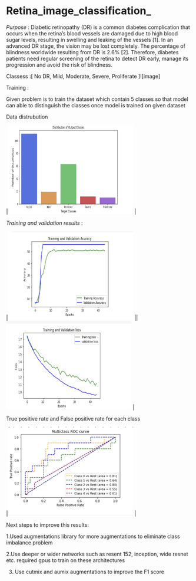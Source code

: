 # Retina_image_classification_

_Purpose_ :
      Diabetic retinopathy (DR) is a common diabetes complication that occurs when the retina’s blood vessels are damaged due to high blood sugar levels, resulting in swelling and leaking of the vessels [1]. In an advanced DR stage, the vision may be lost completely. The percentage of blindness worldwide resulting from DR is 2.6% [2]. Therefore, diabetes patients need regular screening of the retina to detect DR early, manage its progression and avoid the risk of blindness. 
 
 Classess :[ No DR,    Mild,   Moderate, Severe,  Proliferate  ]![image]

Training :

  Given problem is to train the dataset which contain 5 classes so that model can able to distinguish the classes once model is trained on given dataset 


Data distrubution 

|<img src="./assets/sample1.jpg" width="340" height="240"/> |


_Training and validation results_ :


|<img src="./assets/sample2.jpg" width="340" height="240"/> ||<img src="./assets/sample3.jpg" width="340" height="240"/> |



True positive rate and False positive rate for each class 

|<img src="./assets/sample4.jpg" width="340" height="240"/> |

Next steps to improve this results:

1.Used augmentations library for more augmentations to eliminate class imbalance problem 

2.Use deeper or wider networks such as resent 152, inception, wide resnet etc. required gpus to train on these architectures 

3. Use cutmix and aumix augmentations to improve the F1 score
